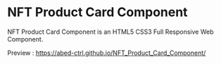 # NFT Product Card Component

NFT Product Card Component is an HTML5 CSS3 Full Responsive Web Component.

Preview : https://abed-ctrl.github.io/NFT_Product_Card_Component/
